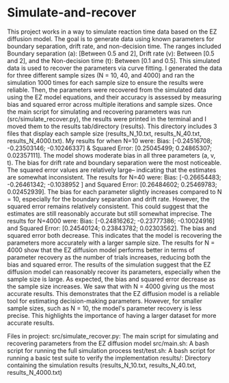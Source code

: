 # Simulate-and-recover
This project works in a way to simulate reaction time data based on the EZ diffusion model. The goal is to generate data using known parameters for boundary separation, drift rate, and non-decision time. The ranges included Boundary separation (a): [Between 0.5 and 2], Drift rate (v): Between [0.5 and 2], and the Non-decision time (t): Between [0.1 and 0.5]. This simulated data is used to recover the parameters via curve fitting. I generated the data for three different sample sizes (N = 10, 40, and 4000) and ran the simulation 1000 times for each sample size to ensure the results were reliable. Then, the parameters were recovered from the simulated data using the EZ model equations, and their accuracy is assessed by measuring bias and squared error across multiple iterations and sample sizes. 
Once the main script for simulating and recovering parameters was run (src/simulate_recover.py), the results were printed in the terminal and I moved them to the results tab/directory (results). This directory includes 3 files that display each sample size (results_N_10.txt, results_N_40.txt, results_N_4000.txt).  My results for when N=10 were: ​​Bias: [-0.24516708; -0.23503146; -0.10246337] & Squared Error: [0.25045499; 0.24865307; 0.02357111]. The model shows moderate bias in all three parameters (a, v, t). The bias for drift rate and boundary separation were the most noticeable. The squared error values are relatively large– indicating that the estimates are somewhat inconsistent. The results for N=40 were: Bias: [-0.26654483; -0.26461342; -0.1038952 ] and Squared Error: [0.26484602; 0.25469783; 0.02452939]. The bias for each parameter slightly increases compared to N = 10, especially for the boundary separation and drift rate. However, the squared error remains relatively consistent. This could suggest that the estimates are still reasonably accurate but still somewhat imprecise. The results for N=4000 were: Bias: [-0.24816262; -0.23777386; -0.10024916] and Squared Error: [0.24540124; 0.23843782; 0.02303562]. The bias and squared error both decrease. This indicates that the model is recovering the parameters more accurately with a larger sample size. The results for N = 4000 show that the EZ diffusion model performs better in terms of parameter recovery as the number of trials increases, reducing both the bias and squared error. 
The results of the simulation suggest that the EZ diffusion model can reasonably recover its parameters, especially when the sample size is large. As expected, the bias and squared error decrease as the sample size increases. We saw that with N = 4000 giving us the most accurate results. This demonstrates that the EZ diffusion model is a reliable tool for estimating decision-making parameters. However, for smaller sample sizes, such as N = 10, the model's parameter recovery is less precise. This highlights the importance of having a larger dataset for more accurate results.

Files in project: 
src/simulate_recover.py: The main script for simulating and recovering parameters from the EZ diffusion model
src/main.sh: A bash script for running the full simulation process
test/test.sh: A bash script for running a basic test suite to verify the implementation
results/: Directory containing the simulation results (results_N_10.txt, results_N_40.txt, results_N_4000.txt)